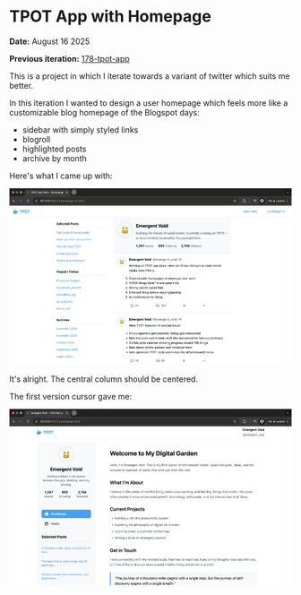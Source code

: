 # TPOT App with Homepage

**Date:** August 16 2025

**Previous iteration:** [178-tpot-app](../178-tpot-app)

This is a project in which I iterate towards a variant of twitter which suits me better.

In this iteration I wanted to design a user homepage which feels more like a customizable blog homepage of the Blogspot days:
- sidebar with simply styled links
- blogroll
- highlighted posts
- archive by month

Here's what I came up with:

![Homepage](homepage-v2.png)

It's alright. The central column should be centered.

The first version cursor gave me:

![Homepage](homepage.png)
